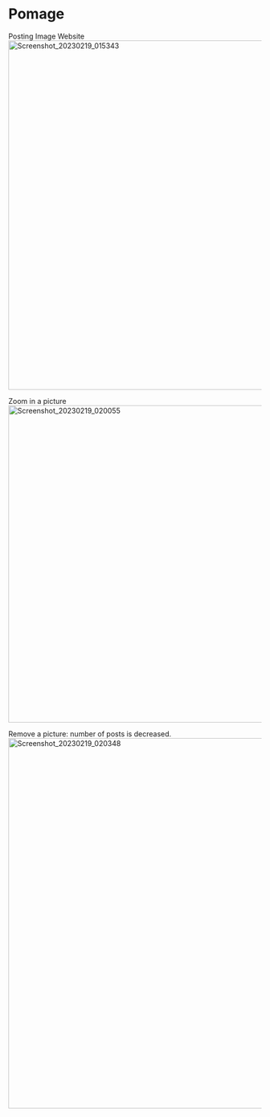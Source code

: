 # Pomage
Posting Image Website
<img width="696" alt="Screenshot_20230219_015343" src="https://user-images.githubusercontent.com/80674608/219883433-5785c799-eb2f-424e-9ad5-26e907154524.png">


Zoom in a picture
<img width="632" alt="Screenshot_20230219_020055" src="https://user-images.githubusercontent.com/80674608/219883519-912f18ca-3f44-4b4f-8a4d-4c3728c7f8b6.png">


Remove a picture: number of posts is decreased.
<img width="738" alt="Screenshot_20230219_020348" src="https://user-images.githubusercontent.com/80674608/219883596-a0ab042f-7982-4358-96c6-07a1d804391c.png">
